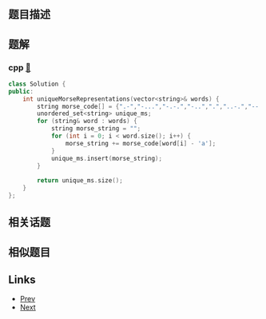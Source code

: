 
# [](https://leetcode-cn.com/problems/unique-morse-code-words)

## 题目描述



## 题解

### cpp [🔗](unique-morse-code-words.cpp) 
```cpp
class Solution {
public:
    int uniqueMorseRepresentations(vector<string>& words) {
        string morse_code[] = {".-","-...","-.-.","-..",".","..-.","--.","....","..",".---","-.-",".-..","--","-.","---",".--.","--.-",".-.","...","-","..-","...-",".--","-..-","-.--","--.."};
        unordered_set<string> unique_ms;
        for (string& word : words) {
            string morse_string = "";
            for (int i = 0; i < word.size(); i++) {
                morse_string += morse_code[word[i] - 'a'];
            }
            unique_ms.insert(morse_string);
        }
        
        return unique_ms.size();
    }
};
```


## 相关话题



## 相似题目



## Links

- [Prev](../design-hashmap/README.md) 
- [Next](../subdomain-visit-count/README.md) 

